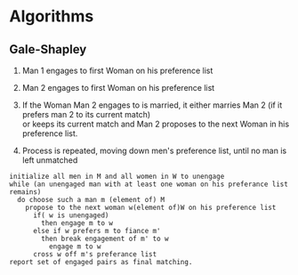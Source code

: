 # Algorithms

## Gale-Shapley

1. Man 1 engages to first Woman on his preference list

1. Man 2 engages to first Woman on his preference list

1. If the Woman Man 2 engages to is married, it either marries Man 2 (if it prefers man 2 to its current match)  
or keeps its current match and Man 2 proposes to the next Woman in his preference list.

1. Process is repeated, moving down men's preference list, until no man is left unmatched

```text
initialize all men in M and all women in W to unengage
while (an unengaged man with at least one woman on his preferance list remains)
  do choose such a man m (element of) M
    propose to the next woman w(element of)W on his preference list
      if( w is unengaged)
        then engage m to w
      else if w prefers m to fiance m'
        then break engagement of m' to w
          engage m to w
      cross w off m's preferance list
report set of engaged pairs as final matching.
```

